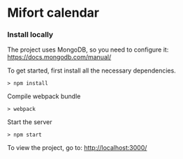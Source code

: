 # Mifort calendar

### Install locally
The project uses MongoDB, so you need to configure it: https://docs.mongodb.com/manual/

To get started, first install all the necessary dependencies.
```
> npm install
```
Compile webpack bundle
```
> webpack
```
Start the server
```
> npm start
```

To view the project, go to: [http://localhost:3000/](http://localhost:3000/)
